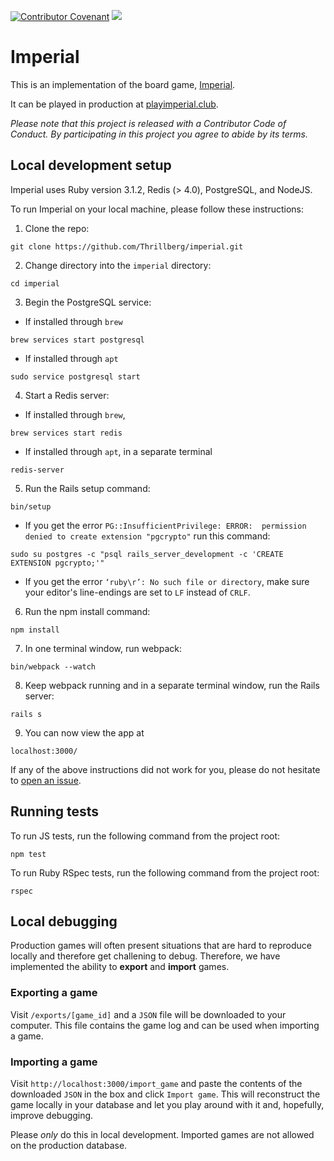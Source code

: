 [![Contributor Covenant](https://img.shields.io/badge/Contributor%20Covenant-v2.0%20adopted-ff69b4.svg)](code_of_conduct.md) 
![](https://github.com/Thrillberg/imperial/workflows/Node.js%20CI/badge.svg)

# Imperial

This is an implementation of the board game, [Imperial](<https://en.wikipedia.org/wiki/Imperial_(board_game)>).

It can be played in production at [playimperial.club](https://playimperial.club).

_Please note that this project is released with a Contributor Code of Conduct.
By participating in this project you agree to abide by its terms._

## Local development setup

Imperial uses Ruby version 3.1.2, Redis (> 4.0), PostgreSQL, and NodeJS.

To run Imperial on your local machine, please follow these instructions:

1. Clone the repo:
```
git clone https://github.com/Thrillberg/imperial.git
```
2. Change directory into the `imperial` directory:
```
cd imperial
```
3. Begin the PostgreSQL service:
- If installed through `brew`
```
brew services start postgresql
```
- If installed through `apt`
```
sudo service postgresql start
```
4. Start a Redis server:
- If installed through `brew`,
```
brew services start redis
```
- If installed through `apt`, in a separate terminal
```
redis-server
```
5. Run the Rails setup command:
```
bin/setup
```
- If you get the error `PG::InsufficientPrivilege: ERROR:  permission denied to create extension "pgcrypto"` run this command:
```
sudo su postgres -c "psql rails_server_development -c 'CREATE EXTENSION pgcrypto;'"
```
- If you get the error `‘ruby\r’: No such file or directory`, make sure your editor's line-endings are set to `LF` instead of `CRLF`.
6. Run the npm install command:
```
npm install
```
7. In one terminal window, run webpack:
```
bin/webpack --watch
```
8. Keep webpack running and in a separate terminal window, run the Rails server:
```
rails s
```
9. You can now view the app at
```
localhost:3000/
```
If any of the above instructions did not work for you, please do not hesitate to [open an issue](https://github.com/Thrillberg/imperial/issues/new).

## Running tests

To run JS tests, run the following command from the project root:

```
npm test
```

To run Ruby RSpec tests, run the following command from the project root:

```
rspec
```

## Local debugging

Production games will often present situations that are hard to reproduce locally and therefore get challening to debug. Therefore, we have implemented the ability to **export** and **import** games.

### Exporting a game

Visit `/exports/[game_id]` and a `JSON` file will be downloaded to your computer. This file contains the game log and can be used when importing a game.

### Importing a game

Visit `http://localhost:3000/import_game` and paste the contents of the downloaded `JSON` in the box and click `Import game`. This will reconstruct the game locally in your database and let you play around with it and, hopefully, improve debugging.

Please *only* do this in local development. Imported games are not allowed on the production database.